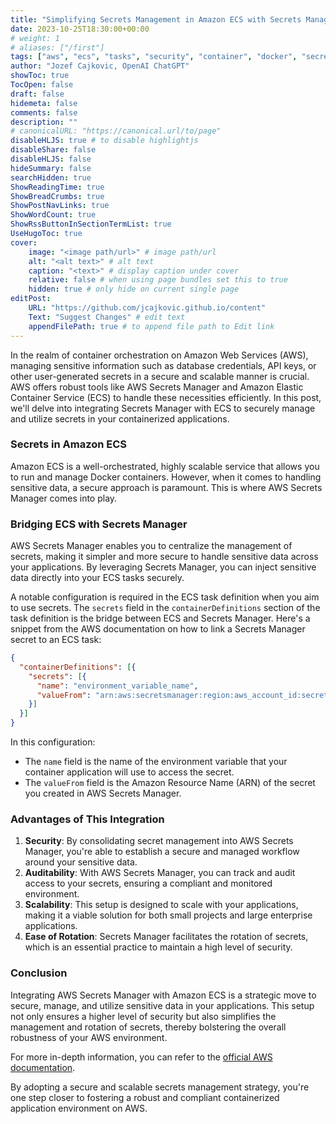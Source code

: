 ```yaml
---
title: "Simplifying Secrets Management in Amazon ECS with Secrets Manager"
date: 2023-10-25T18:30:00+00:00
# weight: 1
# aliases: ["/first"]
tags: ["aws", "ecs", "tasks", "security", "container", "docker", "secrets manager"]
author: "Jozef Cajkovic, OpenAI ChatGPT"
showToc: true
TocOpen: false
draft: false
hidemeta: false
comments: false
description: ""
# canonicalURL: "https://canonical.url/to/page"
disableHLJS: true # to disable highlightjs
disableShare: false
disableHLJS: false
hideSummary: false
searchHidden: true
ShowReadingTime: true
ShowBreadCrumbs: true
ShowPostNavLinks: true
ShowWordCount: true
ShowRssButtonInSectionTermList: true
UseHugoToc: true
cover:
    image: "<image path/url>" # image path/url
    alt: "<alt text>" # alt text
    caption: "<text>" # display caption under cover
    relative: false # when using page bundles set this to true
    hidden: true # only hide on current single page
editPost:
    URL: "https://github.com/jcajkovic.github.io/content"
    Text: "Suggest Changes" # edit text
    appendFilePath: true # to append file path to Edit link
---
```


In the realm of container orchestration on Amazon Web Services (AWS), managing sensitive information such as database credentials, API keys, or other user-generated secrets in a secure and scalable manner is crucial. AWS offers robust tools like AWS Secrets Manager and Amazon Elastic Container Service (ECS) to handle these necessities efficiently. In this post, we'll delve into integrating Secrets Manager with ECS to securely manage and utilize secrets in your containerized applications.

### Secrets in Amazon ECS

Amazon ECS is a well-orchestrated, highly scalable service that allows you to run and manage Docker containers. However, when it comes to handling sensitive data, a secure approach is paramount. This is where AWS Secrets Manager comes into play.

### Bridging ECS with Secrets Manager

AWS Secrets Manager enables you to centralize the management of secrets, making it simpler and more secure to handle sensitive data across your applications. By leveraging Secrets Manager, you can inject sensitive data directly into your ECS tasks securely.

A notable configuration is required in the ECS task definition when you aim to use secrets. The `secrets` field in the `containerDefinitions` section of the task definition is the bridge between ECS and Secrets Manager. Here's a snippet from the AWS documentation on how to link a Secrets Manager secret to an ECS task:

```json
{
  "containerDefinitions": [{
    "secrets": [{
      "name": "environment_variable_name",
      "valueFrom": "arn:aws:secretsmanager:region:aws_account_id:secret:secret_name-AbCdEf"
    }]
  }]
}
```

In this configuration:

- The `name` field is the name of the environment variable that your container application will use to access the secret.
- The `valueFrom` field is the Amazon Resource Name (ARN) of the secret you created in AWS Secrets Manager.

### Advantages of This Integration

1. **Security**: By consolidating secret management into AWS Secrets Manager, you're able to establish a secure and managed workflow around your sensitive data.
2. **Auditability**: With AWS Secrets Manager, you can track and audit access to your secrets, ensuring a compliant and monitored environment.
3. **Scalability**: This setup is designed to scale with your applications, making it a viable solution for both small projects and large enterprise applications.
4. **Ease of Rotation**: Secrets Manager facilitates the rotation of secrets, which is an essential practice to maintain a high level of security.

### Conclusion

Integrating AWS Secrets Manager with Amazon ECS is a strategic move to secure, manage, and utilize sensitive data in your applications. This setup not only ensures a higher level of security but also simplifies the management and rotation of secrets, thereby bolstering the overall robustness of your AWS environment.

For more in-depth information, you can refer to the [official AWS documentation](https://docs.aws.amazon.com/AmazonECS/latest/developerguide/secrets-envvar-secrets-manager.html).

By adopting a secure and scalable secrets management strategy, you're one step closer to fostering a robust and compliant containerized application environment on AWS.